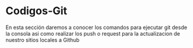# Codigos-Git

En esta sección daremos a conocer los comandos para ejecutar git desde la consola asi como realizar los push o request para la actualizacion de nuestro sitios locales a Github

